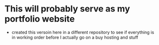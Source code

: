 # This will probably serve as my portfolio website
* created this versoin here in a different repository to see if everything is in working order before I actually go on a buy hosting and stuff